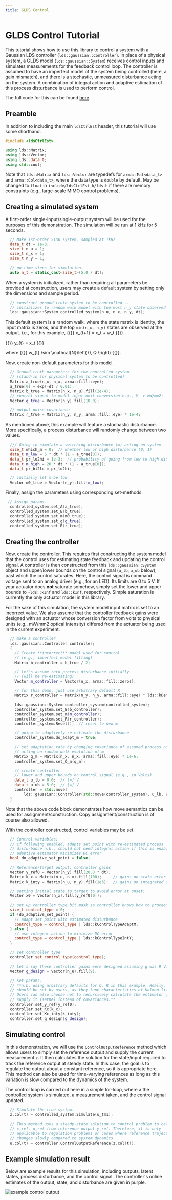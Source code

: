 ```yaml
---
title: GLDS Control
---
```

# GLDS Control Tutorial

This tutorial shows how to use this library to control a system with a Gaussian LDS controller (`lds::gaussian::Controller`). In place of a physical system, a GLDS model (`lds::gaussian::System`) receives control inputs and simulates measurements for the feedback control loop. The controller is assumed to have an imperfect model of the system being controlled (here, a gain mismatch), and there is a stochastic, unmeasured disturbance acting on the system. A combination of integral action and adaptive estimation of this process disturbance is used to perform control.

The full code for this can be found [here](/lds-ctrl-est/docs/api/examples/eg_glds_ctrl_8cpp-example/).

## Preamble
In addition to including the main `ldsCtrlEst` header, this tutorial will use some shorthand.
```cpp
#include <ldsCtrlEst>

using lds::Matrix;
using lds::Vector;
using lds::data_t;
using std::cout;
```
Note that `lds::Matrix` and `lds::Vector` are typedefs for `arma::Mat<data_t>` and `arma::Col<data_t>`, where the data type is `double` by default. May be changed to `float` in `include/ldsCtrlEst_h/lds.h` if there are memory constraints (e.g., large-scale MIMO control problems).
## Creating a simulated system

A first-order single-input/single-output system will be used for the purposes of this demonstration. The simulation will be run at 1 kHz for 5 seconds.
```cpp
  // Make 1st-order SISO system, sampled at 1kHz
  data_t dt = 1e-3;
  size_t n_u = 1;
  size_t n_x = 1;
  size_t n_y = 1;

  // no time steps for simulation.
  auto n_t = static_cast<size_t>(5.0 / dt);
```

When a system is initialized, rather than requiring all parameters be provided at construction, users may create a default system by setting only the dimensions and sample period.
```cpp
  // construct ground truth system to be controlled...
  // initializes to random walk model with top-most n_y state observed
  lds::gaussian::System controlled_system(n_u, n_x, n_y, dt);
```

This default system is a random walk, where the state matrix is identity, the input matrix is zeros, and the top `min(n_x, n_y)` states are observed at the output. i.e., for this example,
{{<katex display>}}
x_{t+1} = x_t + w_t
{{</katex>}}

{{<katex display>}}
y_{t} = x_t
{{</katex>}}

where {{<katex >}} w_{t} \sim \mathcal{N}\left( 0, Q \right) {{</katex>}}.

Now, create non-default parameters for this model.

```cpp
  // Ground-truth parameters for the controlled system
  // (stand-in for physical system to be controlled)
  Matrix a_true(n_x, n_x, arma::fill::eye);
  a_true[0] = exp(-dt / 0.01);
  Matrix b_true = Matrix(n_x, n_u).fill(2e-4);
  // control signal to model input unit conversion e.g., V -> mW/mm2:
  Vector g_true = Vector(n_y).fill(10.0);

  // output noise covariance
  Matrix r_true = Matrix(n_y, n_y, arma::fill::eye) * 1e-4;
```

As mentioned above, this example will feature a stochastic disturbance. More specifically, a process disturbance will randomly change between two values.
```cpp
  /// Going to simulate a switching disturbance (m) acting on system
  size_t which_m = 0;  // whether low or high disturbance (0, 1)
  data_t m_low = 5 * dt * (1 - a_true[0]);
  data_t pr_lo2hi = 1e-3;  // probability of going from low to high disturb.
  data_t m_high = 20 * dt * (1 - a_true[0]);
  data_t pr_hi2lo = pr_lo2hi;

  // initially let m be low
  Vector m0_true = Vector(n_y).fill(m_low);
```

Finally, assign the parameters using corresponding set-methods.
```cpp
 // Assign params.
  controlled_system.set_A(a_true);
  controlled_system.set_B(b_true);
  controlled_system.set_m(m0_true);
  controlled_system.set_g(g_true);
  controlled_system.set_R(r_true);
```

## Creating the controller
Now, create the controller. This requires first constructing the system model that the control uses for estimating state feedback and updating the control signal. A controller is then constructed from this `lds::gaussian::System` object and upper/lower bounds on the control signal (`u_lb`, `u_ub` below), past which the control saturates. Here, the control signal is command voltage sent to an analog driver (e.g., for an LED). Its limits are 0 to 5 V. If your actuator does **not** saturate somehow, simply set the lower and upper bounds to `-lds::kInf` and `lds::kInf`, respectively. Simple saturation is currently the only actuator model in this library.

For the sake of this simulation, the system model input matrix is set to an incorrect value. We also assume that the controller feedback gains were designed with an actuator whose conversion factor from volts to physical units (e.g., mW/mm2 optical intensity) differed from the actuator being used in the current experiment.
```cpp
  // make a controller
  lds::gaussian::Controller controller;
  {
    // Create **incorrect** model used for control.
    // (e.g., imperfect model fitting)
    Matrix b_controller = b_true / 2;

    // let's assume zero process disturbance initially
    // (will be re-estimating)
    Vector m_controller = Vector(n_x, arma::fill::zeros);

    // for this demo, just use arbitrary default R
    Matrix r_controller = Matrix(n_y, n_y, arma::fill::eye) * lds::kDefaultR0;

    lds::gaussian::System controller_system(controlled_system);
    controller_system.set_B(b_controller);
    controller_system.set_m(m_controller);
    controller_system.set_R(r_controller);
    controller_system.Reset();  // reset to new m

    // going to adaptively re-estimate the disturbance
    controller_system.do_adapt_m = true;

    // set adaptation rate by changing covariance of assumed process noise
    // acting on random-walk evolution of m
    Matrix q_m = Matrix(n_x, n_x, arma::fill::eye) * 1e-6;
    controller_system.set_Q_m(q_m);

    // create controller
    // lower and upper bounds on control signal (e.g., in Volts)
    data_t u_lb = 0.0;  // [=] V
    data_t u_ub = 5.0;  // [=] V
    controller = std::move(
        lds::gaussian::Controller(std::move(controller_system), u_lb, u_ub));
  }
```

Note that the above code block demonstrates how move semantics can be used for assignment/construction. Copy assignment/construction is of course also allowed.

With the controller constructed, control variables may be set.
```cpp
  // Control variables:
  // if following enabled, adapts set point with re-estimated process
  // disturbance n.b., should not need integral action if this is enabled as the
  // adaptive estimator minimizes DC error
  bool do_adaptive_set_point = false;

  // Reference/target output, controller gains
  Vector y_ref0 = Vector(n_y).fill(20.0 * dt);
  Matrix k_x = Matrix(n_u, n_x).fill(100);     // gains on state error
  Matrix k_inty = Matrix(n_u, n_y).fill(1e3);  // gains on integrated err

  // setting initial state to target to avoid error at onset:
  Vector x0 = Vector(n_x).fill(y_ref0[0]);

  // set up controller type bit mask so controller knows how to proceed
  size_t control_type = 0;
  if (do_adaptive_set_point) {
    // adapt set point with estimated disturbance
    control_type = control_type | lds::kControlTypeAdaptM;
  } else {
    // use integral action to minimize DC error
    control_type = control_type | lds::kControlTypeIntY;
  }

  // set controller type
  controller.set_control_type(control_type);

  // Let's say these controller gains were designed assuming g was 9 V/(mW/mm2):
  Vector g_design = Vector(n_u).fill(9);

  // Set params.
  // **n.b. using arbitrary defaults for Q, R in this example. Really, these
  // should be set by users, as they tune characteristics of Kalman filter.
  // Users can also choose not to recursively calculate the estimator gain and
  // supply it (setKe) instead of covariances.**
  controller.set_y_ref(y_ref0);
  controller.set_Kc(k_x);
  controller.set_Kc_inty(k_inty);
  controller.set_g_design(g_design);
```

## Simulating control
In this demonstration, we will use the `ControlOutputReference` method which allows users to simply set the reference output and supply the current measurement `z`. It then calculates the solution for the state/input required to track the reference output at steady state. In this case, the goal is to regulate the output about a constant reference, so it is appropriate here. This method can also be used for time-varying references as long as this variation is slow compared to the dynamics of the system.

The control loop is carried out here in a simple for-loop, where a the controlled system is simulated, a measurement taken, and the control signal updated.
```cpp
  // Simulate the true system.
  z.col(t) = controlled_system.Simulate(u_tm1);

  // This method uses a steady-state solution to control problem to calculate
  // x_ref, u_ref from reference output y_ref. Therefore, it is only
  // applicable to regulation problems or cases where reference trajectory
  // changes slowly compared to system dynamics.
  u.col(t) = controller.ControlOutputReference(z.col(t));
```

## Example simulation result
Below are example results for this simulation, including outputs, latent states, process disturbance, and the control signal. The controller's online estimates of the output, state, and disturbance are given in purple.

![example control output](/lds-ctrl-est/eg_glds_ctrl_output.png)
